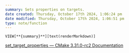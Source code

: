 ```yaml
---
summary: Sets properties on targets.
date created: Thursday, October 17th 2024, 1:06:24 pm
date modified: Thursday, October 17th 2024, 1:06:51 pm
type: note/function
---
```

`VIEW[**{summary}**][text(renderMarkdown)]`

[set\_target\_properties — CMake 3.31.0-rc2 Documentation](https://cmake.org/cmake/help/latest/command/set_target_properties.html#command:set_target_properties)